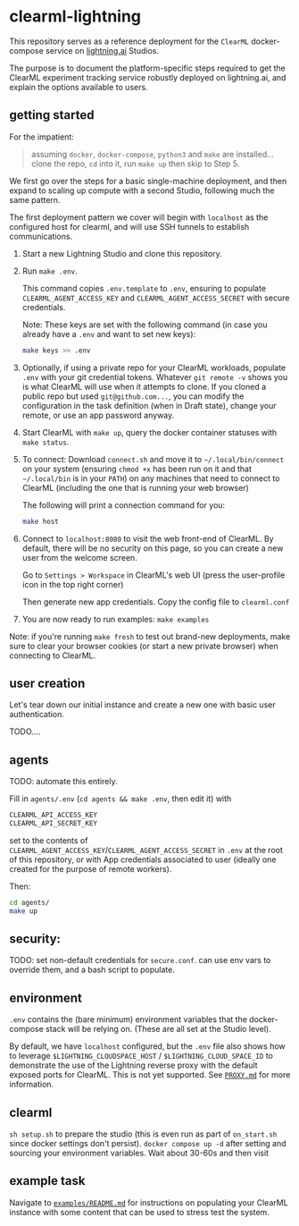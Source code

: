 # clearml-lightning

This repository serves as a reference deployment for the `ClearML` docker-compose service on [lightning.ai](https://lightning.ai) Studios.

The purpose is to document the platform-specific steps required to get the ClearML experiment tracking service robustly deployed on lightning.ai, and explain the options available to users.

## getting started

For the impatient:
> assuming `docker`, `docker-compose`, `python3` and `make` are installed... clone the repo, `cd` into it, run `make up` then skip to Step 5.

We first go over the steps for a basic single-machine deployment, and then expand to scaling up compute with a second Studio, following much the same pattern.

The first deployment pattern we cover will begin with `localhost` as the configured host for clearml, and will use SSH tunnels to establish communications.

1. Start a new Lightning Studio and clone this repository.
2. Run `make .env`.
    
    This command copies `.env.template` to `.env`, ensuring to populate `CLEARML_AGENT_ACCESS_KEY` and `CLEARML_AGENT_ACCESS_SECRET` with secure credentials.

    Note: These keys are set with the following command (in case you already have a `.env` and want to set new keys):
    ```bash
    make keys >> .env
    ```

3. Optionally, if using a private repo for your ClearML workloads, populate `.env` with your git credential tokens. Whatever `git remote -v` shows you is what ClearML will use when it attempts to clone. If you cloned a public repo but used `git@github.com...`, you can modify the configuration in the task definition (when in Draft state), change your remote, or use an app password anyway.

4. Start ClearML with `make up`, query the docker container statuses with `make status`.

5. To connect: Download `connect.sh` and move it to `~/.local/bin/connect` on your system (ensuring `chmod +x` has been run on it and that `~/.local/bin` is in your `PATH`) on any machines that need to connect to ClearML (including the one that is running your web browser)

    The following will print a connection command for you:
    ```bash
    make host
    ```
6. Connect to `localhost:8080` to visit the web front-end of ClearML. By default, there will be no security on this page, so you can create a new user from the welcome screen.
    
    Go to `Settings > Workspace` in ClearML's web UI (press the user-profile icon in the top right corner)

    Then generate new app credentials. Copy the config file to `clearml.conf`

7. You are now ready to run examples: `make examples`

Note: if you're running `make fresh` to test out brand-new deployments, make sure to clear your browser cookies (or start a new private browser) when connecting to ClearML.


## user creation
Let's tear down our initial instance and create a new one with basic user authentication.

TODO....

## agents
TODO: automate this entirely.

Fill in `agents/.env` (`cd agents && make .env`, then edit it) with 
```bash
CLEARML_API_ACCESS_KEY
CLEARML_API_SECRET_KEY
```
set to the contents of `CLEARML_AGENT_ACCESS_KEY`/`CLEARML_AGENT_ACCESS_SECRET` in `.env` at the root of this repository, or with App credentials associated to user (ideally one created for the purpose of remote workers).

Then:
```bash
cd agents/
make up
```

## security:
TODO: set non-default credentials for `secure.conf`. can use env vars to override them, and a bash script to populate.

## environment
`.env` contains the (bare minimum) environment variables that the docker-compose stack will be relying on.
(These are all set at the Studio level).

By default, we have `localhost` configured, but the `.env` file also shows how to leverage `$LIGHTNING_CLOUDSPACE_HOST` / `$LIGHTNING_CLOUD_SPACE_ID` to demonstrate the use of the Lightning reverse proxy with the default exposed ports for ClearML. This is not yet supported. See [`PROXY.md`](PROXY.md) for more information.

## clearml
`sh setup.sh` to prepare the studio (this is even run as part of `on_start.sh` since docker settings don't persist).
`docker compose up -d` after setting and sourcing your environment variables. Wait about 30-60s and then visit


## example task
Navigate to [`examples/README.md`](examples/README.md) for instructions on populating your ClearML instance with some content that can be used to stress test the system.
